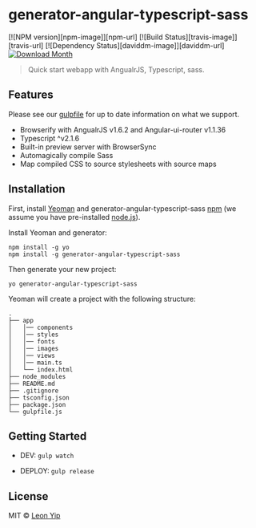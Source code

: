 # generator-angular-typescript-sass
[![NPM version][npm-image]][npm-url] [![Build Status][travis-image]][travis-url] [![Dependency Status][daviddm-image]][daviddm-url] [![Download Month](http://img.shields.io/npm/dm/generator-angular-typescript-sass.svg?style=flat-square)](https://www.npmjs.org/package/generator-angular-typescript-sass)

> Quick start webapp with AngualrJS, Typescript, sass.


## Features

Please see our [gulpfile](https://github.com/leonyipwh/generator-angular-typescript-sass/blob/master/generators/templates/gulpfile.js) for up to date information on what we support.

* Browserify with AngualrJS v1.6.2 and Angular-ui-router v1.1.36
* Typescript ^v2.1.6
* Built-in preview server with BrowserSync
* Automagically compile Sass
* Map compiled CSS to source stylesheets with source maps


## Installation

First, install [Yeoman](http://yeoman.io) and generator-angular-typescript-sass [npm](https://www.npmjs.com/) (we assume you have pre-installed [node.js](https://nodejs.org/)).

Install Yeoman and generator:

```
npm install -g yo
npm install -g generator-angular-typescript-sass
```


Then generate your new project:

```
yo generator-angular-typescript-sass
```


Yeoman will create a project with the following structure:

    .
    ├── app
    │   │── components
    │   │── styles
    │   │── fonts
    │   │── images
    │   │── views
    │   │── main.ts
    │   └── index.html
    ├── node_modules
    ├── README.md
    ├── .gitignore
    ├── tsconfig.json
    ├── package.json
    └── gulpfile.js

## Getting Started

- DEV: `gulp watch`

- DEPLOY: `gulp release`


## License

MIT © [Leon Yip]()


<!--[npm-image]: https://badge.fury.io/js/generator-angular-typescript-sass.svg
[npm-url]: https://npmjs.org/package/generator-angular-typescript-sass
[travis-image]: https://travis-ci.org/leonyipwh/generator-angular-typescript-sass.svg?branch=master
[travis-url]: https://travis-ci.org/leonyipwh/generator-angular-typescript-sass
[daviddm-image]: https://david-dm.org/leonyipwh/generator-angular-typescript-sass.svg?theme=shields.io
[daviddm-url]: https://david-dm.org/leonyipwh/generator-angular-typescript-sass-->
